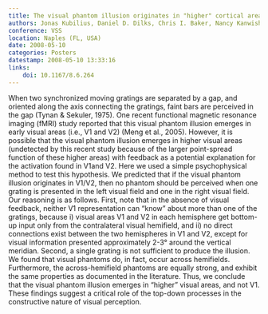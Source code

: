 ```yaml
---
title: The visual phantom illusion originates in "higher" cortical areas, not V1
authors: Jonas Kubilius, Daniel D. Dilks, Chris I. Baker, Nancy Kanwisher
conference: VSS
location: Naples (FL, USA)
date: 2008-05-10
categories: Posters
datestamp: 2008-05-10 13:33:16
links:
    doi: 10.1167/8.6.264
---
```


When two synchronized moving gratings are separated by a gap, and oriented along the axis connecting the gratings, faint bars are perceived in the gap (Tynan & Sekuler, 1975). One recent functional magnetic resonance imaging (fMRI) study reported that this visual phantom illusion emerges in early visual areas (i.e., V1 and V2) (Meng et al., 2005). However, it is possible that the visual phantom illusion emerges in higher visual areas (undetected by this recent study because of the larger point-spread function of these higher areas) with feedback as a potential explanation for the activation found in V1and V2. Here we used a simple psychophysical method to test this hypothesis. We predicted that if the visual phantom illusion originates in V1/V2, then no phantom should be perceived when one grating is presented in the left visual field and one in the right visual field. Our reasoning is as follows. First, note that in the absence of visual feedback, neither V1 representation can “know” about more than one of the gratings, because i) visual areas V1 and V2 in each hemisphere get bottom-up input only from the contralateral visual hemifield, and ii) no direct connections exist between the two hemispheres in V1 and V2, except for visual information presented approximately 2-3° around the vertical meridian. Second, a single grating is not sufficient to produce the illusion. We found that visual phantoms do, in fact, occur across hemifields. Furthermore, the across-hemifield phantoms are equally strong, and exhibit the same properties as documented in the literature. Thus, we conclude that the visual phantom illusion emerges in “higher” visual areas, and not V1. These findings suggest a critical role of the top-down processes in the constructive nature of visual perception.
